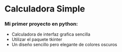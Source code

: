 # Calculadora Simple

### Mi primer proyecto en python:

- Calculadora de interfaz grafica sencilla
- Utilizar el paquete tkinter
- Un diseño sencillo pero elegante de colores oscuros
